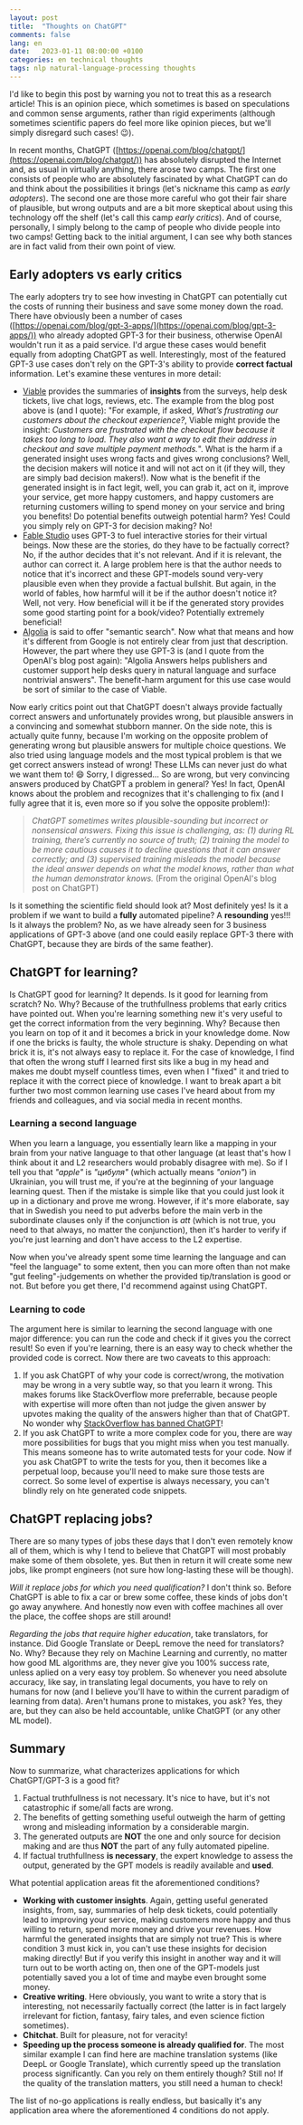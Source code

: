 ```yaml
---
layout: post
title:  "Thoughts on ChatGPT"
comments: false
lang: en
date:   2023-01-11 08:00:00 +0100
categories: en technical thoughts
tags: nlp natural-language-processing thoughts
---
```

I'd like to begin this post by warning you not to treat this as a research article! This is an opinion piece, which sometimes is based on speculations and common sense arguments, rather than rigid experiments (although sometimes scientific papers do feel more like opinion pieces, but we'll simply disregard such cases! :wink:).

In recent months, ChatGPT ([https://openai.com/blog/chatgpt/](https://openai.com/blog/chatgpt/)) has absolutely disrupted the Internet and, as usual in virtually anything, there arose two camps. The first one consists of people who are absolutely fascinated by what ChatGPT can do and think about the possibilities it brings (let's nickname this camp as _early adopters_). The second one are those more careful who got their fair share of plausible, but wrong outputs and are a bit more skeptical about using this technology off the shelf (let's call this camp _early critics_). And of course, personally, I simply belong to the camp of people who divide people into two camps! Getting back to the initial argument, I can see why both stances are in fact valid from their own point of view.

## Early adopters vs early critics
The early adopters try to see how investing in ChatGPT can potentially cut the costs of running their business and save some money down the road. There have obviously been a number of cases ([https://openai.com/blog/gpt-3-apps/](https://openai.com/blog/gpt-3-apps/)) who already adopted GPT-3 for their business, otherwise OpenAI wouldn't run it as a paid service. I'd argue these cases would benefit equally from adopting ChatGPT as well. Interestingly, most of the featured GPT-3 use cases don't rely on the GPT-3's ability to provide __correct factual__ information. Let's examine these ventures in more detail:
- [Viable](https://www.askviable.com/) provides the summaries of __insights__ from the surveys, help desk tickets, live chat logs, reviews, etc. The example from the blog post above is (and I quote): "For example, if asked, _What’s frustrating our customers about the checkout experience?_, Viable might provide the insight: _Customers are frustrated with the checkout flow because it takes too long to load. They also want a way to edit their address in checkout and save multiple payment methods._". What is the harm if a generated insight uses wrong facts and gives wrong conclusions? Well, the decision makers will notice it and will not act on it (if they will, they are simply bad decision makers!). Now what is the benefit if the generated insight is in fact legit, well, you can grab it, act on it, improve your service, get more happy customers, and happy customers are returning customers willing to spend money on your service and bring you benefits! Do potential benefits outweigh potential harm? Yes! Could you simply rely on GPT-3 for decision making? No!
- [Fable Studio](https://www.fable-studio.com/) uses GPT-3 to fuel interactive stories for their virtual beings. Now these are the stories, do they have to be factually correct? No, if the author decides that it's not relevant. And if it is relevant, the author can correct it. A large problem here is that the author needs to notice that it's incorrect and these GPT-models sound very-very plausible even when they provide a factual bullshit. But again, in the world of fables, how harmful will it be if the author doesn't notice it? Well, not very. How beneficial will it be if the generated story provides some good starting point for a book/video? Potentially extremely beneficial!
- [Algolia](https://www.algolia.com/) is said to offer "semantic search". Now what that means and how it's different from Google is not entirely clear from just that description. However, the part where they use GPT-3 is (and I quote from the OpenAI's blog post again): "Algolia Answers helps publishers and customer support help desks query in natural language and surface nontrivial answers". The benefit-harm argument for this use case would be sort of similar to the case of Viable.

Now early critics point out that ChatGPT doesn't always provide factually correct answers and unfortunately provides wrong, but plausible answers in a convincing and somewhat stubborn manner. On the side note, this is actually quite funny, because I'm working on the opposite problem of generating wrong but plausible answers for multiple choice questions. We also tried using language models and the most typical problem is that we get correct answers instead of wrong! These LLMs can never just do what we want them to! :smile: Sorry, I digressed... So are wrong, but very convincing answers produced by ChatGPT a problem in general? Yes! In fact, OpenAI knows about the problem and recognizes that it's challenging to fix (and I fully agree that it is, even more so if you solve the opposite problem!):
> _ChatGPT sometimes writes plausible-sounding but incorrect or nonsensical answers. Fixing this issue is challenging, as: (1) during RL training, there’s currently no source of truth; (2) training the model to be more cautious causes it to decline questions that it can answer correctly; and (3) supervised training misleads the model because the ideal answer depends on what the model knows, rather than what the human demonstrator knows._ (From the original OpenAI's blog post on ChatGPT)

Is it something the scientific field should look at? Most definitely yes! Is it a problem if we want to build a __fully__ automated pipeline? A __resounding__ yes!!! Is it always the problem? No, as we have already seen for 3 business applications of GPT-3 above (and one could easily replace GPT-3 there with ChatGPT, because they are birds of the same feather).

## ChatGPT for learning?
Is ChatGPT good for learning? It depends. Is it good for learning from scratch? No. Why? Because of the truthfullness problems that early critics have pointed out. When you're learning something new it's very useful to get the correct information from the very beginning. Why? Because then you learn on top of it and it becomes a brick in your knowledge dome. Now if one the bricks is faulty, the whole structure is shaky. Depending on what brick it is, it's not always easy to replace it. For the case of knowledge, I find that often the wrong stuff I learned first sits like a bug in my head and makes me doubt myself countless times, even when I "fixed" it and tried to replace it with the correct piece of knowledge. I want to break apart a bit further two most common learning use cases I've heard about from my friends and colleagues, and via social media in recent months.

### Learning a second language
When you learn a language, you essentially learn like a mapping in your brain from your native language to that other language (at least that's how I think about it and L2 researchers would probably disagree with me). So if I tell you that _"apple"_ is _"цибуля"_ (which actually means _"onion"_) in Ukrainian, you will trust me, if you're at the beginning of your language learning quest. Then if the mistake is simple like that you could just look it up in a dictionary and prove me wrong. However, if it's more elaborate, say that in Swedish you need to put adverbs before the main verb in the subordinate clauses only if the conjunction is _att_ (which is not true, you need to that always, no matter the conjunction), then it's harder to verify if you're just learning and don't have access to the L2 expertise.

Now when you've already spent some time learning the language and can "feel the language" to some extent, then you can more often than not make "gut feeling"-judgements on whether the provided tip/translation is good or not. But before you get there, I'd recommend against using ChatGPT.

### Learning to code
The argument here is similar to learning the second language with one major difference: you can run the code and check if it gives you the correct result! So even if you're learning, there is an easy way to check whether the provided code is correct. Now there are two caveats to this approach:
1. If you ask ChatGPT of why your code is correct/wrong, the motivation may be wrong in a very subtle way, so that you learn it wrong. This makes forums like StackOverflow more preferrable, because people with expertise will more often than not judge the given answer by upvotes making the quality of the answers higher than that of ChatGPT. No wonder why [StackOverflow has banned ChatGPT](https://meta.stackoverflow.com/questions/421831/temporary-policy-chatgpt-is-banned)!
2. If you ask ChatGPT to write a more complex code for you, there are way more possibilities for bugs that you might miss when you test manually. This means someone has to write automated tests for your code. Now if you ask ChatGPT to write the tests for you, then it becomes like a perpetual loop, because you'll need to make sure those tests are correct. So some level of expertise is always necessary, you can't blindly rely on hte generated code snippets.

## ChatGPT replacing jobs?
There are so many types of jobs these days that I don't even remotely know all of them, which is why I tend to believe that ChatGPT will most probably make some of them obsolete, yes. But then in return it will create some new jobs, like prompt engineers (not sure how long-lasting these will be though).

_Will it replace jobs for which you need qualification?_ I don't think so. Before ChatGPT is able to fix a car or brew some coffee, these kinds of jobs don't go away anywhere. And honestly now even with coffee machines all over the place, the coffee shops are still around!

_Regarding the jobs that require higher education_, take translators, for instance. Did Google Translate or DeepL remove the need for translators? No. Why? Because they rely on Machine Learning and currently, no matter how good ML algorithms are, they never give you 100% success rate, unless aplied on a very easy toy problem. So whenever you need absolute accuracy, like say, in translating legal documents, you have to rely on humans for now (and I believe you'll have to within the current paradigm of learning from data). Aren't humans prone to mistakes, you ask? Yes, they are, but they can also be held accountable, unlike ChatGPT (or any other ML model).

## Summary
Now to summarize, what characterizes applications for which ChatGPT/GPT-3 is a good fit?
1. Factual truthfullness is not necessary. It's nice to have, but it's not catastrophic if some/all facts are wrong.
2. The benefits of getting something useful outweigh the harm of getting wrong and misleading information by a considerable margin.
3. The generated outputs are __NOT__ the one and only source for decision making and are thus __NOT__ the part of any fully automated pipeline.
4. If factual truthfullness __is necessary__, the expert knowledge to assess the output, generated by the GPT models is readily available and __used__.

What potential application areas fit the aforementioned conditions?
- __Working with customer insights__. Again, getting useful generated insights, from, say, summaries of help desk tickets, could potentially lead to improving your service, making customers more happy and thus willing to return, spend more money and drive your revenues. How harmful the generated insights that are simply not true? This is where condition 3 must kick in, you can't use these insights for decision making directly! But if you verify this insight in another way and it will turn out to be worth acting on, then one of the GPT-models just potentially saved you a lot of time and maybe even brought some money.
- __Creative writing__. Here obviously, you want to write a story that is interesting, not necessarily factually correct (the latter is in fact largely irrelevant for fiction, fantasy, fairy tales, and even science fiction sometimes).
- __Chitchat__. Built for pleasure, not for veracity!
- __Speeding up the process someone is already qualified for__. The most similar example I can find here are machine translation systems (like DeepL or Google Translate), which currently speed up the translation process significantly. Can you rely on them entirely though? Still no! If the quality of the translation matters, you still need a human to check!

The list of no-go applications is really endless, but basically it's any application area where the aforementioned 4 conditions do not apply.
